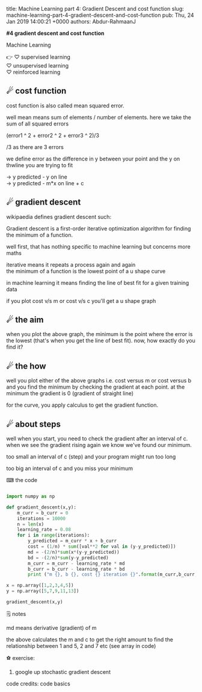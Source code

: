 title: Machine Learning part 4: Gradient Descent and cost function
slug: machine-learning-part-4-gradient-descent-and-cost-function
pub: Thu, 24 Jan 2019 14:00:21 +0000
authors: Abdur-RahmaanJ


**#4 gradient descent and cost function**




Machine Learning




👉 ♡ supervised learning  
♡ unsupervised learning  
♡ reinforced learning




**☄ cost function**
-------------------




cost function is also called mean squared error. 




well mean means sum of elements / number of elements. here we take the sum of all squared errors




(error1 ^ 2 + error2 ^ 2 + error3 ^ 2)/3




/3 as there are 3 errors




we define error as the difference in y between your point and the y on thwline you are trying to fit




-> y predicted - y on line  
-> y predicted - m\*x on line + c




☄ gradient descent
------------------




wikipaedia defines gradient descent such:




Gradient descent is a first-order iterative optimization algorithm for finding the minimum of a function.




well first, that has nothing specific to machine learning but concerns more maths




iterative means it repeats a process again and again  
the minimum of a function is the lowest point of a u shape curve




in machine learning it means finding the line of best fit for a given training data




if you plot cost v/s m or cost v/s c you'll get a u shape graph




☄ the aim
---------




when you plot the above graph, the minimum is the point where the error is the lowest (that's when you get the line of best fit). now, how exactly do you find it? 




☄ the how
---------




well you plot either of the above graphs i.e. cost versus m or cost versus b and you find the minimum by checking the gradient at each point. at the minimum the gradient is 0 (gradient of straight line)




for the curve, you apply calculus to get the gradient function.




☄ about steps
-------------




well when you start, you need to check the gradient after an interval of c. when we see the gradient rising again we know we've found our minimum.




too small an interval of c (step) and your program might run too long




too big an interval of c and you miss your minimum




⌨ the code





```python

import numpy as np

def gradient_descent(x,y):
    m_curr = b_curr = 0
    iterations = 10000
    n = len(x)
    learning_rate = 0.08
    for i in range(iterations):
        y_predicted = m_curr * x + b_curr
        cost = (1/n) * sum([val**2 for val in (y-y_predicted)])
        md = -(2/n)*sum(x*(y-y_predicted))
        bd = -(2/n)*sum(y-y_predicted)
        m_curr = m_curr - learning_rate * md
        b_curr = b_curr - learning_rate * bd
        print ("m {}, b {}, cost {} iteration {}".format(m_curr,b_curr,cost, i))

x = np.array([1,2,3,4,5])
y = np.array([5,7,9,11,13])

gradient_descent(x,y)

```



🗒 notes




md means derivative (gradient) of m




the above calculates the m and c to get the right amount to find the relationship between 1 and 5, 2 and 7 etc (see array in code) 




⚽ exercise:  
1. google up stochastic gradient descent




code credits: code basics





